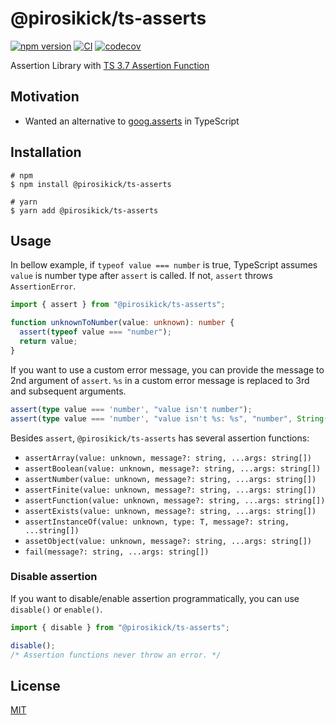 # @pirosikick/ts-asserts
[![npm version](https://badge.fury.io/js/%40pirosikick%2Fts-asserts.svg)](https://badge.fury.io/js/%40pirosikick%2Fts-asserts)
[![CI](https://github.com/pirosikick/ts-asserts/workflows/CI/badge.svg)](https://github.com/pirosikick/ts-asserts/actions)
[![codecov](https://codecov.io/gh/pirosikick/ts-asserts/branch/master/graph/badge.svg)](https://codecov.io/gh/pirosikick/ts-asserts)

Assertion Library with [TS 3.7 Assertion Function](https://www.typescriptlang.org/docs/handbook/release-notes/typescript-3-7.html#assertion-functions)

## Motivation

- Wanted an alternative to [goog.asserts](https://google.github.io/closure-library/api/goog.asserts.html) in TypeScript

## Installation

```console
# npm
$ npm install @pirosikick/ts-asserts

# yarn
$ yarn add @pirosikick/ts-asserts
```

## Usage

In bellow example, if `typeof value === number` is true, TypeScript assumes `value` is number type after `assert` is called. If not, `assert` throws `AssertionError`.

```ts
import { assert } from "@pirosikick/ts-asserts";

function unknownToNumber(value: unknown): number {
  assert(typeof value === "number");
  return value;
}
```

If you want to use a custom error message, you can provide the message to 2nd argument of `assert`. `%s` in a custom error message is replaced to 3rd and subsequent arguments.

```ts
assert(type value === 'number', "value isn't number");
assert(type value === 'number', "value isn't %s: %s", "number", String(value));
```

Besides `assert`, `@pirosikick/ts-asserts` has several assertion functions:

- `assertArray(value: unknown, message?: string, ...args: string[])`
- `assertBoolean(value: unknown, message?: string, ...args: string[])`
- `assertNumber(value: unknown, message?: string, ...args: string[])`
- `assertFinite(value: unknown, message?: string, ...args: string[])`
- `assertFunction(value: unknown, message?: string, ...args: string[])`
- `assertExists(value: unknown, message?: string, ...args: string[])`
- `assertInstanceOf(value: unknown, type: T, message?: string, ...string[])`
- `assetObject(value: unknown, message?: string, ...args: string[])`
- `fail(message?: string, ...args: string[])`

### Disable assertion

If you want to disable/enable assertion programmatically, you can use `disable()` or `enable()`.

```ts
import { disable } from "@pirosikick/ts-asserts";

disable();
/* Assertion functions never throw an error. */
```

## License

[MIT](./LICENSE)

